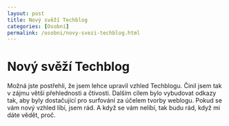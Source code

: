 ```yaml
---
layout: post
title: Nový svěží Techblog
categories: [Osobní]
permalink: /osobni/novy-svezi-techblog.html
---
```

# Nový svěží Techblog

Možná jste postřehli, že jsem lehce upravil vzhled Techblogu. Činil jsem tak v zájmu větší přehlednosti a čtivosti. Dalším cílem bylo vybudovat odkazy tak, aby byly dostačující pro surfování za účelem tvorby weblogu. Pokud se vám nový vzhled líbí, jsem rád. A když se vám nelíbí, tak budu rád, když mi dáte vědět, proč.

